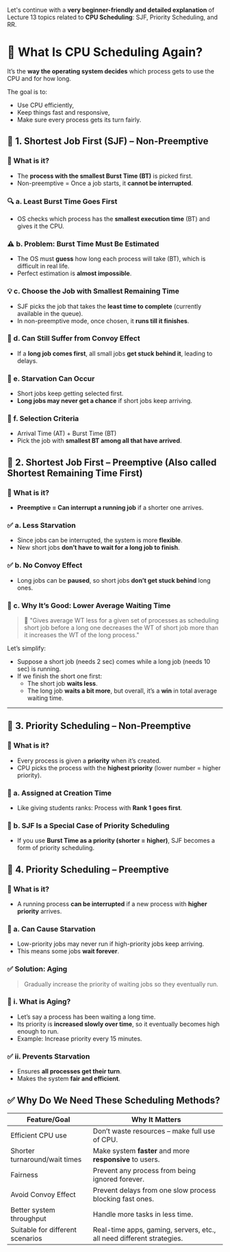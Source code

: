 Let's continue with a **very beginner-friendly and detailed explanation** of Lecture 13 topics related to **CPU Scheduling**: SJF, Priority Scheduling, and RR.

# 🧠 What Is CPU Scheduling Again?

It’s the **way the operating system decides** which process gets to use the CPU and for how long.

The goal is to:
- Use CPU efficiently,
- Keep things fast and responsive,
- Make sure every process gets its turn fairly.

## 🔹 1. **Shortest Job First (SJF) – Non-Preemptive**

### 📌 What is it?
- The **process with the smallest Burst Time (BT)** is picked first.
- Non-preemptive = Once a job starts, it **cannot be interrupted**.

### 🔍 a. **Least Burst Time Goes First**
- OS checks which process has the **smallest execution time** (BT) and gives it the CPU.

### ⚠️ b. **Problem: Burst Time Must Be Estimated**
- The OS must **guess** how long each process will take (BT), which is difficult in real life.
- Perfect estimation is **almost impossible**.

### 💡 c. **Choose the Job with Smallest Remaining Time**
- SJF picks the job that takes the **least time to complete** (currently available in the queue).
- In non-preemptive mode, once chosen, it **runs till it finishes**.

### 🚛 d. **Can Still Suffer from Convoy Effect**
- If a **long job comes first**, all small jobs **get stuck behind it**, leading to delays.


### 🛑 e. **Starvation Can Occur**
- Short jobs keep getting selected first.
- **Long jobs may never get a chance** if short jobs keep arriving.

### 🧾 f. **Selection Criteria**
- Arrival Time (AT) + Burst Time (BT)
- Pick the job with **smallest BT among all that have arrived**.

## 🔹 2. **Shortest Job First – Preemptive (Also called Shortest Remaining Time First)**

### 📌 What is it?
- **Preemptive = Can interrupt a running job** if a shorter one arrives.

### ✅ a. **Less Starvation**
- Since jobs can be interrupted, the system is more **flexible**.
- New short jobs **don’t have to wait for a long job to finish**.

### ✅ b. **No Convoy Effect**
- Long jobs can be **paused**, so short jobs **don’t get stuck behind** long ones.

### 🌟 c. **Why It’s Good: Lower Average Waiting Time**
> 📌 "Gives average WT less for a given set of processes as scheduling short job before a long one decreases the WT of short job more than it increases the WT of the long process."

Let’s simplify:
- Suppose a short job (needs 2 sec) comes while a long job (needs 10 sec) is running.
- If we finish the short one first:
  - The short job **waits less**.
  - The long job **waits a bit more**, but overall, it’s a **win** in total average waiting time.

---

## 🔸 3. **Priority Scheduling – Non-Preemptive**

### 📌 What is it?
- Every process is given a **priority** when it’s created.
- CPU picks the process with the **highest priority** (lower number = higher priority).

### 📘 a. **Assigned at Creation Time**
- Like giving students ranks: Process with **Rank 1 goes first**.

### 🔁 b. **SJF Is a Special Case of Priority Scheduling**
- If you use **Burst Time as a priority (shorter = higher)**, SJF becomes a form of priority scheduling.

## 🔸 4. **Priority Scheduling – Preemptive**

### 📌 What is it?
- A running process **can be interrupted** if a new process with **higher priority** arrives.

### 🚫 a. **Can Cause Starvation**
- Low-priority jobs may never run if high-priority jobs keep arriving.
- This means some jobs **wait forever**.

### ✅ Solution: **Aging**
> Gradually increase the priority of waiting jobs so they eventually run.

### 🧓 i. **What is Aging?**
- Let’s say a process has been waiting a long time.
- Its priority is **increased slowly over time**, so it eventually becomes high enough to run.
- Example: Increase priority every 15 minutes.

### ✅ ii. **Prevents Starvation**
- Ensures **all processes get their turn**.
- Makes the system **fair and efficient**.

## ✅ Why Do We Need These Scheduling Methods?

| Feature/Goal                      | Why It Matters                                                      |
|----------------------------------|----------------------------------------------------------------------|
| Efficient CPU use                | Don’t waste resources – make full use of CPU.                        |
| Shorter turnaround/wait times    | Make system **faster** and more **responsive** to users.             |
| Fairness                         | Prevent any process from being ignored forever.                     |
| Avoid Convoy Effect              | Prevent delays from one slow process blocking fast ones.            |
| Better system throughput         | Handle more tasks in less time.                                      |
| Suitable for different scenarios | Real-time apps, gaming, servers, etc., all need different strategies.|
